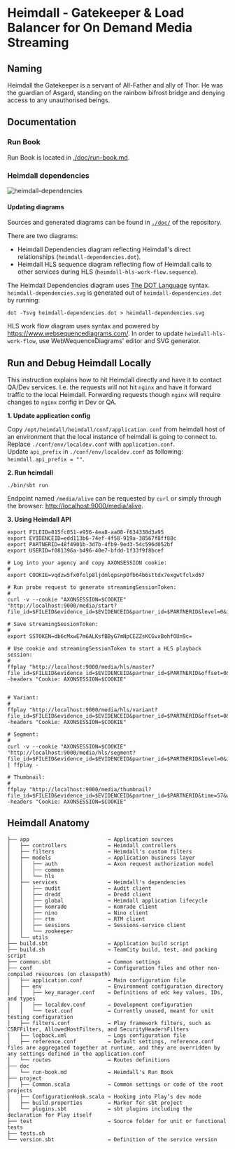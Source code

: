 # Heimdall - Gatekeeper &amp; Load Balancer for On Demand Media Streaming

## Naming
Heimdall the Gatekeeper is a servant of All-Father and ally of Thor. He was the guardian of Asgard, standing on the rainbow bifrost bridge and denying access to any unauthorised beings.

## Documentation

### Run Book

Run Book is located in [./doc/run-book.md](https://git.taservs.net/ecom/heimdall/blob/master/doc/run-book.md).

### Heimdall dependencies

![heimdall-dependencies](https://git.taservs.net/ecom/heimdall/blob/master/doc/heimdall-dependencies.svg)

#### Updating diagrams

Sources and generated diagrams can be found in [`./doc/`](https://git.taservs.net/ecom/heimdall/tree/master/doc) of the repository.<br/>

There are two diagrams:
* Heimdall Dependencies diagram reflecting Heimdall's direct relationships (`heimdall-dependencies.dot`).
* Heimdall HLS sequence diagram reflecting flow of Heimdall calls to other services during HLS (`heimdall-hls-work-flow.sequence`).

The Heimdall Dependencies diagram uses [The DOT Language](https://www.graphviz.org/doc/info/lang.html) syntax.<br/>
 `heimdall-dependencies.svg` is generated out of `heimdall-dependencies.dot` by running:
```
dot -Tsvg heimdall-dependencies.dot > heimdall-dependencies.svg
``` 

HLS work flow diagram uses syntax and powered by https://www.websequencediagrams.com/. 
In order to update `heimdall-hls-work-flow`, use WebWequenceDiagrams' editor and SVG generator.

## Run and Debug Heimdall Locally

This instruction explains how to hit Heimdall directly and have it to contact QA/Dev services.
I.e. the requests will not hit `nginx` and have it forward traffic to the local Heimdall.
Forwarding requests though `nginx` will require changes to `nginx` config in Dev or QA.

**1. Update application config**

Copy `/opt/heimdall/heimdall/conf/application.conf` from heimdall host of an environment that the local 
instance of heimdall is going to connect to.<br/>
Replace `./conf/env/localdev.conf` with `application.conf`.<br/>
Update `api_prefix` in `./conf/env/localdev.conf` as following: `heimdall.api_prefix = ""`.

**2. Run heimdall**

```
./bin/sbt run
```
Endpoint named `/media/alive` can be requested by `curl` or simply through the browser: <http://localhost:9000/media/alive>.

**3. Using Heimdall API**

```
export FILEID=815fc051-e956-4ea8-aa08-f634338d3a95
export EVIDENCEID=edd113b6-74ef-4f58-919a-38567f8ff88c
export PARTNERID=48f4901b-3d7b-4fb9-9ed3-54c596d052bf
export USERID=f081396a-b496-40e7-bfdd-1f33f9f8bcef

# Log into your agency and copy AXONSESSION cookie:
#
export COOKIE=vqdzw5fx0folp8ljdmlqpsnp0fb64b6sttdx7exgwtfclxd67

# Run probe request to generate streamingSessionToken: 
#
curl -v --cookie "AXONSESSION=$COOKIE" "http://localhost:9000/media/start?file_id=$FILEID&evidence_id=$EVIDENCEID&partner_id=$PARTNERID&level=0&index=0&offset=0"

# Save streamingSessionToken:
#
export SSTOKEN=db6cMxwE7m6ALKsfBByG7mNpCEZZsKCGvxBohfOUn9c=

# Use cookie and streamingSessionToken to start a HLS playback session:
#
ffplay "http://localhost:9000/media/hls/master?file_id=$FILEID&evidence_id=$EVIDENCEID&partner_id=$PARTNERID&offset=0&streamingSessionToken=$SSTOKEN" -headers "Cookie: AXONSESSION=$COOKIE"


# Variant:
#
ffplay "http://localhost:9000/media/hls/variant?file_id=$FILEID&evidence_id=$EVIDENCEID&partner_id=$PARTNERID&offset=0&level=0&streamingSessionToken=$SSTOKEN" -headers "Cookie: AXONSESSION=$COOKIE"

# Segment:
#
curl -v --cookie "AXONSESSION=$COOKIE" "http://localhost:9000/media/hls/segment?file_id=$FILEID&evidence_id=$EVIDENCEID&partner_id=$PARTNERID&level=0&index=0&offset=0&start=0&fast=1&label=AWESOME_LABEL&streamingSessionToken=$SSTOKEN" | ffplay -

# Thumbnail:
#
ffplay "http://localhost:9000/media/thumbnail?file_id=$FILEID&evidence_id=$EVIDENCEID&partner_id=$PARTNERID&time=57&width=120&height=52&autorotate=true&streamingSessionToken=$SSTOKEN" -headers "Cookie: AXONSESSION=$COOKIE"

```

## Heimdall Anatomy
```
├── app                         → Application sources
│   ├── controllers             → Heimdall controllers
│   ├── filters                 → Heimdall's custom filters 
│   ├── models                  → Application business layer
│   │   ├── auth                → Axon request authorization model
│   │   ├── common
│   │   └── hls
│   ├── services                → Heimdall's dependencies 
│   │   ├── audit               → Audit client
│   │   ├── dredd               → Dredd client
│   │   ├── global              → Heimdall application lifecycle
│   │   ├── komrade             → Komrade client
│   │   ├── nino                → Nino client
│   │   ├── rtm                 → RTM client
│   │   ├── sessions            → Sessions-service client 
│   │   └── zookeeper
│   └── utils
├── build.sbt                   → Application build script
├── build.sh                    → TeamCity build, test, and packing script
├── common.sbt                  → Common settings
├── conf                        → Configuration files and other non-compiled resources (on classpath)
│   ├── application.conf        → Main configuration file
│   ├── env                     → Environment configuration directory
│   │   ├── key_manager.conf    → Definitions of edc key values, IDs, and types
│   │   ├── localdev.conf       → Development configuration
│   │   └── test.conf           → Currently unused, meant for unit testing configuration
│   ├── filters.conf            → Play framework filters, such as CSRFFilter, AllowedHostFilters, and SecurityHeadersFilters
│   ├── logback.xml             → Logs configuration file
│   ├── reference.conf          → Default settings, reference.conf files are aggregated together at runtime, and they are overridden by any settings defined in the application.conf
│   └── routes                  → Routes definitions
├── doc
│   └── run-book.md             → Heimdall's Run Book
├── project
│   ├── Common.scala            → Common settings or code of the root projects
│   ├── ConfigurationHook.scala → Hooking into Play’s dev mode
│   ├── build.properties        → Marker for sbt project
│   └── plugins.sbt             → sbt plugins including the declaration for Play itself
├── test                        → Source folder for unit or functional tests
├── tests.sh
└── version.sbt                 → Definition of the service version
```
